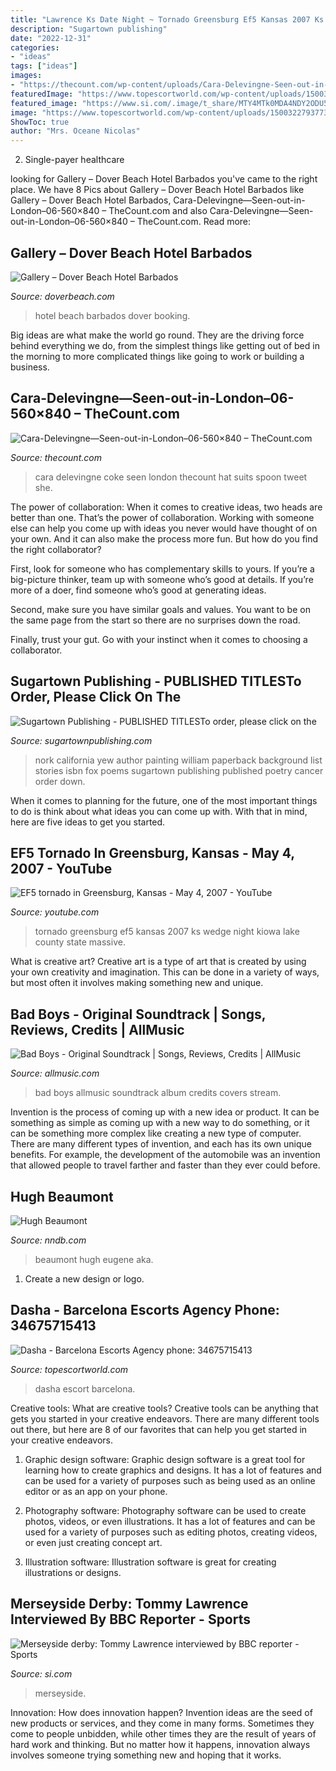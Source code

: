 ```yaml
---
title: "Lawrence Ks Date Night ~ Tornado Greensburg Ef5 Kansas 2007 Ks Wedge Night Kiowa Lake County State Massive"
description: "Sugartown publishing"
date: "2022-12-31"
categories:
- "ideas"
tags: ["ideas"]
images:
- "https://thecount.com/wp-content/uploads/Cara-Delevingne-Seen-out-in-London-06-560x8401.jpg"
featuredImage: "https://www.topescortworld.com/wp-content/uploads/1500322793773/15003228888720.jpg"
featured_image: "https://www.si.com/.image/t_share/MTY4MTk0MDA4NDY2ODU5OTA1/merseyside-derby-tommy-lawrence-bbc-interview.png"
image: "https://www.topescortworld.com/wp-content/uploads/1500322793773/15003228888720.jpg"
ShowToc: true
author: "Mrs. Oceane Nicolas"
---
```



2. Single-payer healthcare

	

		
looking for Gallery – Dover Beach Hotel Barbados you've came to the right place. We have 8 Pics about Gallery – Dover Beach Hotel Barbados like Gallery – Dover Beach Hotel Barbados, Cara-Delevingne—Seen-out-in-London–06-560×840 – TheCount.com and also Cara-Delevingne—Seen-out-in-London–06-560×840 – TheCount.com. Read more:
		
    
## Gallery – Dover Beach Hotel Barbados

<img loading=lazy src="https://www.doverbeach.com/wp-content/uploads/2016/10/IMG_5835.jpg" onerror="this.onerror=null;this.src='https://tse1.mm.bing.net/th?id=OIP.996D0gCWqV4c8egD5VV-RwHaE8&amp;pid=15.1';" alt="Gallery – Dover Beach Hotel Barbados">

_Source: doverbeach.com_

>hotel beach barbados dover booking. 

	

Big ideas are what make the world go round. They are the driving force behind everything we do, from the simplest things like getting out of bed in the morning to more complicated things like going to work or building a business.

    
## Cara-Delevingne—Seen-out-in-London–06-560×840 – TheCount.com

<img loading=lazy src="https://thecount.com/wp-content/uploads/Cara-Delevingne-Seen-out-in-London-06-560x8401.jpg" onerror="this.onerror=null;this.src='https://tse2.mm.bing.net/th?id=OIP.xWd3aPtPjwBqrJgZ1MGskgHaLH&amp;pid=15.1';" alt="Cara-Delevingne—Seen-out-in-London–06-560×840 – TheCount.com">

_Source: thecount.com_

>cara delevingne coke seen london thecount hat suits spoon tweet she. 

	

The power of collaboration:
When it comes to creative ideas, two heads are better than one. That’s the power of collaboration.
Working with someone else can help you come up with ideas you never would have thought of on your own. And it can also make the process more fun. But how do you find the right collaborator?

First, look for someone who has complementary skills to yours. If you’re a big-picture thinker, team up with someone who’s good at details. If you’re more of a doer, find someone who’s good at generating ideas.

Second, make sure you have similar goals and values. You want to be on the same page from the start so there are no surprises down the road.

Finally, trust your gut. Go with your instinct when it comes to choosing a collaborator.

    
## Sugartown Publishing - PUBLISHED TITLESTo Order, Please Click On The

<img loading=lazy src="http://sugartownpublishing.com/yahoo_site_admin/assets/images/Yew_Nork_at_300_dpi.69114314_std.jpg" onerror="this.onerror=null;this.src='https://tse1.mm.bing.net/th?id=OIP.WLww0-Ss8r2lcNT2IMO-QAAAAA&amp;pid=15.1';" alt="Sugartown Publishing - PUBLISHED TITLESTo order, please click on the">

_Source: sugartownpublishing.com_

>nork california yew author painting william paperback background list stories isbn fox poems sugartown publishing published poetry cancer order down. 

	

When it comes to planning for the future, one of the most important things to do is think about what ideas you can come up with. With that in mind, here are five ideas to get you started. 

    
## EF5 Tornado In Greensburg, Kansas - May 4, 2007 - YouTube

<img loading=lazy src="https://i.ytimg.com/vi/l8pDRogNJSE/hqdefault.jpg" onerror="this.onerror=null;this.src='https://tse3.mm.bing.net/th?id=OIP.6zz50htC7ApgiYReAH2ySQHaFj&amp;pid=15.1';" alt="EF5 tornado in Greensburg, Kansas - May 4, 2007 - YouTube">

_Source: youtube.com_

>tornado greensburg ef5 kansas 2007 ks wedge night kiowa lake county state massive. 

	

What is creative art?
Creative art is a type of art that is created by using your own creativity and imagination. This can be done in a variety of ways, but most often it involves making something new and unique.

    
## Bad Boys - Original Soundtrack | Songs, Reviews, Credits | AllMusic

<img loading=lazy src="https://cdn-s3.allmusic.com/release-covers/500/0001/392/0001392910.jpg" onerror="this.onerror=null;this.src='https://tse1.mm.bing.net/th?id=OIP.EAdkliTSOqtD3JFffey_BwHaHa&amp;pid=15.1';" alt="Bad Boys - Original Soundtrack | Songs, Reviews, Credits | AllMusic">

_Source: allmusic.com_

>bad boys allmusic soundtrack album credits covers stream. 

	

Invention is the process of coming up with a new idea or product. It can be something as simple as coming up with a new way to do something, or it can be something more complex like creating a new type of computer. There are many different types of invention, and each has its own unique benefits. For example, the development of the automobile was an invention that allowed people to travel farther and faster than they ever could before.

    
## Hugh Beaumont

<img loading=lazy src="https://www.nndb.com/people/716/000066518/beaumont1-sized.jpg" onerror="this.onerror=null;this.src='https://tse2.mm.bing.net/th?id=OIP.d5ojIluRc61WoNCX3tk4-QAAAA&amp;pid=15.1';" alt="Hugh Beaumont">

_Source: nndb.com_

>beaumont hugh eugene aka. 

	

1. Create a new design or logo.

    
## Dasha - Barcelona Escorts Agency Phone: 34675715413

<img loading=lazy src="https://www.topescortworld.com/wp-content/uploads/1500322793773/15003228888720.jpg" onerror="this.onerror=null;this.src='https://tse2.mm.bing.net/th?id=OIP.Bd8FwJ7UWvPlHN8D_clcRwAAAA&amp;pid=15.1';" alt="Dasha - Barcelona Escorts Agency phone: 34675715413">

_Source: topescortworld.com_

>dasha escort barcelona. 

	

Creative tools: What are creative tools?
Creative tools can be anything that gets you started in your creative endeavors. There are many different tools out there, but here are 8 of our favorites that can help you get started in your creative endeavors. 
1. Graphic design software: Graphic design software is a great tool for learning how to create graphics and designs. It has a lot of features and can be used for a variety of purposes such as being used as an online editor or as an app on your phone.

2. Photography software: Photography software can be used to create photos, videos, or even illustrations. It has a lot of features and can be used for a variety of purposes such as editing photos, creating videos, or even just creating concept art.

3. Illustration software: Illustration software is great for creating illustrations or designs.

    
## Merseyside Derby: Tommy Lawrence Interviewed By BBC Reporter - Sports

<img loading=lazy src="https://www.si.com/.image/t_share/MTY4MTk0MDA4NDY2ODU5OTA1/merseyside-derby-tommy-lawrence-bbc-interview.png" onerror="this.onerror=null;this.src='https://tse4.mm.bing.net/th?id=OIP.sfF81NT_U1sxLrYFHFYF8gHaD3&amp;pid=15.1';" alt="Merseyside derby: Tommy Lawrence interviewed by BBC reporter - Sports">

_Source: si.com_

>merseyside. 

	

Innovation: How does innovation happen?
Invention ideas are the seed of new products or services, and they come in many forms. Sometimes they come to people unbidden, while other times they are the result of years of hard work and thinking. But no matter how it happens, innovation always involves someone trying something new and hoping that it works.

